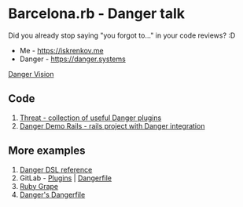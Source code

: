 # Barcelona.rb - Danger talk

Did you already stop saying "you forgot to..." in your code reviews? :D

- Me - https://iskrenkov.me
- Danger - https://danger.systems

[Danger Vision](https://github.com/danger/danger/blob/master/VISION.md)

## Code

1. [Threat - collection of useful Danger plugins](https://github.com/eiskrenkov/threat)
2. [Danger Demo Rails - rails project with Danger integration](https://github.com/eiskrenkov/danger-demo-rails)

## More examples

1. [Danger DSL reference](https://danger.systems/reference)
2. GitLab - [Plugins](https://gitlab.com/gitlab-org/gitlab-foss/-/tree/master/tooling/danger) | [Dangerfile](https://gitlab.com/gitlab-org/gitlab-foss/-/blob/master/Dangerfile)
3. [Ruby Grape](https://github.com/ruby-grape/grape/blob/master/Dangerfile)
4. [Danger's Dangerfile](https://github.com/danger/danger/blob/master/Dangerfile)
